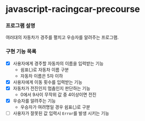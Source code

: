 # javascript-racingcar-precourse

### 프로그램 설명

여러대의 자동차가 경주를 펼치고 우승자를 알려주는 프로그램.

### 구현 기능 목록

- [x] 사용자에게 경주할 자동차의 이름을 입력받는 기능
  - 쉼표(,)로 자동차 이름 구분
  - 자동차 이름은 5자 이하
- [x] 사용자에게 이동 횟수를 입력받는 기능
- [x] 자동차가 전진인지 멈춤인지 판단하는 기능
  - 0에서 9사이 무작위 값 중 4이상이면 전진
- [x] 우승자를 알려주는 기능
  - 우승자가 여려명일 경우 쉼표(,)로 구분
- [ ] 사용자가 잘못된 값 입력시 `Error`를 발생 시키는 기능
